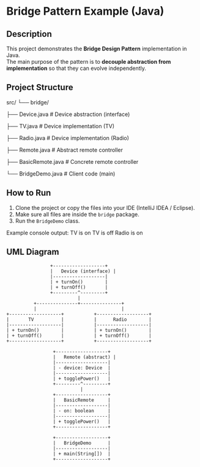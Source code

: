 # Bridge Pattern Example (Java)

## Description
This project demonstrates the **Bridge Design Pattern** implementation in Java.  
The main purpose of the pattern is to **decouple abstraction from implementation** so that they can evolve independently.

## Project Structure
src/
└── bridge/

├── Device.java # Device abstraction (interface)

├── TV.java # Device implementation (TV)

├── Radio.java # Device implementation (Radio)

├── Remote.java # Abstract remote controller

├── BasicRemote.java # Concrete remote controller

└── BridgeDemo.java # Client code (main)

## How to Run
1. Clone the project or copy the files into your IDE (IntelliJ IDEA / Eclipse).  
2. Make sure all files are inside the `bridge` package.  
3. Run the `BridgeDemo` class.  

Example console output:
TV is on
TV is off
Radio is on

## UML Diagram
```text
                +-------------------+
                |   Device (interface) |
                |-------------------|
                | + turnOn()        |
                | + turnOff()       |
                +---------^---------+
                          |
          +---------------+---------------+
          |                               |
+-------------------+           +-------------------+
|       TV          |           |      Radio        |
|-------------------|           |-------------------|
| + turnOn()        |           | + turnOn()        |
| + turnOff()       |           | + turnOff()       |
+-------------------+           +-------------------+

                 +-------------------+
                 |   Remote (abstract) |
                 |-------------------|
                 | - device: Device  |
                 |-------------------|
                 | + togglePower()   |
                 +---------^---------+
                           |
                 +-------------------+
                 |   BasicRemote     |
                 |-------------------|
                 | - on: boolean     |
                 |-------------------|
                 | + togglePower()   |
                 +-------------------+

                 +-------------------+
                 |   BridgeDemo      |
                 |-------------------|
                 | + main(String[])  |
                 +-------------------+
